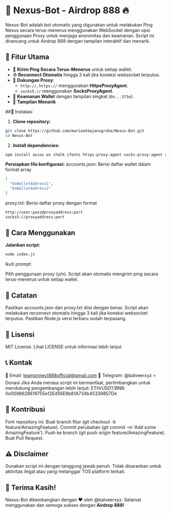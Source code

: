 # 🚀 **Nexus-Bot - Airdrop 888** 🔥
Nexus-Bot adalah bot otomatis yang digunakan untuk melakukan Ping Nexus secara terus-menerus menggunakan WebSocket dengan opsi penggunaan Proxy untuk menjaga anonimitas dan keamanan.
Script ini dirancang untuk Airdrop 888 dengan tampilan interaktif dan menarik.

## 📌 Fitur Utama  
- 🔄 **Kirim Ping Secara Terus-Menerus** untuk setiap wallet.  
- ♻️ **Reconnect Otomatis** hingga 3 kali jika koneksi websocket terputus.  
- 🔌 **Dukungan Proxy**:  
  - `http://`, `https://` menggunakan **HttpsProxyAgent**.  
  - `socks5://` menggunakan **SocksProxyAgent**.  
- 🔑 **Keamanan Wallet** dengan tampilan singkat (`0x...57Se`).  
- 🎨 **Tampilan Menarik** 

##🔧 Instalasi
1. **Clone repository:**
```sh
git clone https://github.com/marioatmajanugraha/Nexus-Bot.git
cd Nexus-Bot
```
2. **Install dependencies:**
```sh
npm install axios ws chalk cfonts https-proxy-agent socks-proxy-agent readline-sync
```
**Persiapkan file konfigurasi:**
accounts.json: Berisi daftar wallet dalam format array
```sh
[
  "0xWalletAddress1",
  "0xWalletAddress2"
]
```
proxy.txt: Berisi daftar proxy dengan format
```sh
http://user:pass@proxyaddress:port
socks5://proxyaddress:port
```

## 🚀 **Cara Menggunakan**
**Jalankan script:**
```sh
node index.js
```

Ikuti prompt:

Pilih penggunaan proxy (y/n).
Script akan otomatis mengirim ping secara terus-menerus untuk setiap wallet.

## 📌 Catatan
Pastikan accounts.json dan proxy.txt diisi dengan benar.
Script akan melakukan reconnect otomatis hingga 3 kali jika koneksi websocket terputus.
Pastikan Node.js versi terbaru sudah terpasang.

## 📜 Lisensi
MIT License. Lihat LICENSE untuk informasi lebih lanjut.

## 📞 Kontak
📧 Email: teamproject888official@gmail.com
📲 Telegram: @balveerxyz
⭐ Donasi
Jika Anda merasa script ini bermanfaat, pertimbangkan untuk mendukung pengembangan lebih lanjut:
ETH/USDT/BNB: 0x0098628619755e12Ed56E8b81A734b45339857De

## 🤝 **Kontribusi**
Fork repository ini.
Buat branch fitur (git checkout -b feature/AmazingFeature).
Commit perubahan (git commit -m 'Add some AmazingFeature').
Push ke branch (git push origin feature/AmazingFeature).
Buat Pull Request.

## ⚠️ **Disclaimer**
Gunakan script ini dengan tanggung jawab penuh.
Tidak disarankan untuk aktivitas ilegal atau yang melanggar TOS platform terkait.

## 🎉 **Terima Kasih!**
Nexus-Bot dikembangkan dengan ❤️ oleh @balveerxyz.
Selamat menggunakan dan semoga sukses dengan **Airdrop 888!**








